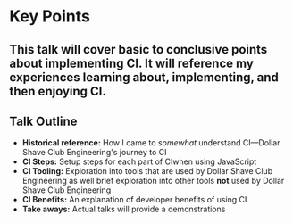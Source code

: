 # Key Points

This talk will cover basic to conclusive points about implementing CI. It will reference my experiences learning about, implementing, and then enjoying CI.
----

## Talk Outline

- **Historical reference:** How I came to _somewhat_ understand CI—Dollar Shave Club Engineering's journey to CI
- **CI Steps:** Setup steps for each part of CIwhen using JavaScript
- **CI Tooling:** Exploration into tools that are used by Dollar Shave Club Engineering as well brief exploration into other tools **not** used by Dollar Shave Club Engineering
- **CI Benefits:** An explanation of developer benefits of using CI
- **Take aways:** Actual talks will provide a demonstrations
